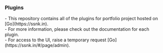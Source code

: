 <h3>Plugins</h3>
 - This repository contains all of the plugins for portfolio project hosted on [Go](https://ssnk.in). </br>
 - For more information, please check out the documentation for each plugin.</br>
 - For access to the UI, raise a temporary request [Go](https://ssnk.in/#/page/admin).
